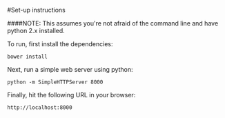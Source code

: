 #Set-up instructions

####NOTE: This assumes you're not afraid of the command line and have python 2.x installed.

To run, first install the dependencies:

    bower install

Next, run a simple web server using python:

    python -m SimpleHTTPServer 8000

Finally, hit the following URL in your browser:

    http://localhost:8000
